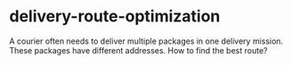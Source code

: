 # delivery-route-optimization
A courier often needs to deliver multiple packages in one delivery mission. These packages have different addresses. How to find the best route?
